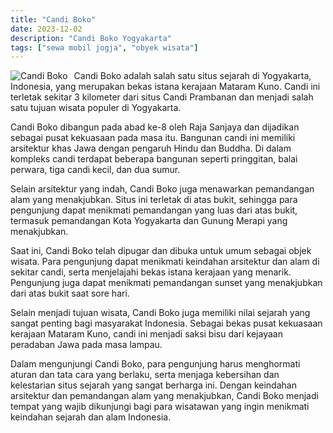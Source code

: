 ```yaml
---
title: "Candi Boko"
date: 2023-12-02
description: "Candi Boko Yogyakarta" 
tags: ["sewa mobil jogja", "obyek wisata"]
---
```


<img src="https://aceapugtar.cloudimg.io/gigitdemo.my.id/Candi%20Boko.jpg?h=300&radius=25&force_format=png&"
     alt="Candi Boko"
     style="float: left; margin-right: 10px;" />

Candi Boko adalah salah satu situs sejarah di Yogyakarta, Indonesia, yang merupakan bekas istana kerajaan Mataram Kuno. Candi ini terletak sekitar 3 kilometer dari situs Candi Prambanan dan menjadi salah satu tujuan wisata populer di Yogyakarta.

Candi Boko dibangun pada abad ke-8 oleh Raja Sanjaya dan dijadikan sebagai pusat kekuasaan pada masa itu. Bangunan candi ini memiliki arsitektur khas Jawa dengan pengaruh Hindu dan Buddha. Di dalam kompleks candi terdapat beberapa bangunan seperti pringgitan, balai perwara, tiga candi kecil, dan dua sumur.

Selain arsitektur yang indah, Candi Boko juga menawarkan pemandangan alam yang menakjubkan. Situs ini terletak di atas bukit, sehingga para pengunjung dapat menikmati pemandangan yang luas dari atas bukit, termasuk pemandangan Kota Yogyakarta dan Gunung Merapi yang menakjubkan.

Saat ini, Candi Boko telah dipugar dan dibuka untuk umum sebagai objek wisata. Para pengunjung dapat menikmati keindahan arsitektur dan alam di sekitar candi, serta menjelajahi bekas istana kerajaan yang menarik. Pengunjung juga dapat menikmati pemandangan sunset yang menakjubkan dari atas bukit saat sore hari.

Selain menjadi tujuan wisata, Candi Boko juga memiliki nilai sejarah yang sangat penting bagi masyarakat Indonesia. Sebagai bekas pusat kekuasaan kerajaan Mataram Kuno, candi ini menjadi saksi bisu dari kejayaan peradaban Jawa pada masa lampau.

Dalam mengunjungi Candi Boko, para pengunjung harus menghormati aturan dan tata cara yang berlaku, serta menjaga kebersihan dan kelestarian situs sejarah yang sangat berharga ini. Dengan keindahan arsitektur dan pemandangan alam yang menakjubkan, Candi Boko menjadi tempat yang wajib dikunjungi bagi para wisatawan yang ingin menikmati keindahan sejarah dan alam Indonesia.
